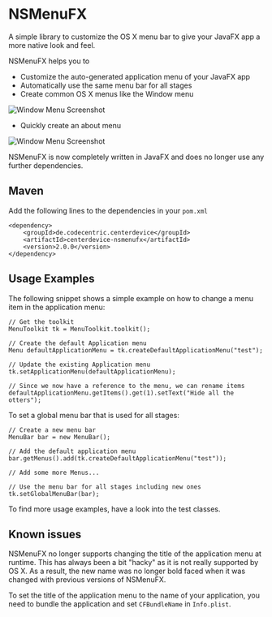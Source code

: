 # NSMenuFX

A simple library to customize the OS X menu bar to give your JavaFX app 
a more native look and feel.  

NSMenuFX helps you to

* Customize the auto-generated application menu of your JavaFX app
* Automatically use the same menu bar for all stages
* Create common OS X menus like the Window menu

![Window Menu Screenshot](https://raw.githubusercontent.com/codecentric/NSMenuFX/master/Assets/Screenshots/WindowMenu.png)

* Quickly create an about menu

![Window Menu Screenshot](https://raw.githubusercontent.com/codecentric/NSMenuFX/master/Assets/Screenshots/AboutStage.png)

NSMenuFX is now completely written in JavaFX and does no longer use any
further dependencies.

## Maven

Add the following lines to the dependencies in your `pom.xml`

	<dependency>
    	<groupId>de.codecentric.centerdevice</groupId>
    	<artifactId>centerdevice-nsmenufx</artifactId>
    	<version>2.0.0</version>
    </dependency>

## Usage Examples

The following snippet shows a simple example on how to change a menu item in
the application menu:

    // Get the toolkit
    MenuToolkit tk = MenuToolkit.toolkit();
    
    // Create the default Application menu
	Menu defaultApplicationMenu = tk.createDefaultApplicationMenu("test");
	
	// Update the existing Application menu
	tk.setApplicationMenu(defaultApplicationMenu);

	// Since we now have a reference to the menu, we can rename items
	defaultApplicationMenu.getItems().get(1).setText("Hide all the otters");

To set a global menu bar that is used for all stages:

	// Create a new menu bar
	MenuBar bar = new MenuBar();
	
	// Add the default application menu
	bar.getMenus().add(tk.createDefaultApplicationMenu("test"));
	
	// Add some more Menus...

	// Use the menu bar for all stages including new ones
	tk.setGlobalMenuBar(bar);

To find more usage examples, have a look into the test classes.

## Known issues

NSMenuFX no longer supports changing the title of the application menu at
runtime. This has always been a bit "hacky" as it is not really supported
by OS X. As a result, the new name was no longer bold faced when it was
changed with previous versions of NSMenuFX.

To set the title of the application menu to the name of your application,
you need to bundle the application and set `CFBundleName` in `Info.plist`.
